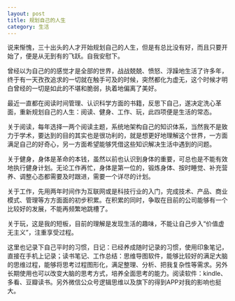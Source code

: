 ```yaml
---
layout: post
title: 规划自己的人生
category: 生活
---
```

说来惭愧，三十出头的人才开始规划自己的人生，但是有总比没有好，而且只要开始了，便是从无到有的飞跃。自我安慰下。

曾经以为自己的的感觉才是全部的世界，战战兢兢、愤怒、浮躁地生活了许多年，终于有一天孜孜追求的一切就在触手可及的时候，突然都化为虚无，这个时候才明白曾经的一切是如此的不堪和脆弱，执着地偏离了美好。

最近一直都在阅读时间管理、认识科学方面的书籍，反思下自己，遂决定洗心革面，重新规划自己的人生：阅读、健身、工作、玩，此四项便是生活的常态。

关于阅读，每年选择一两个阅读主题，系统地架构自己的知识体系，当然我不是致力于学术，要达到的目的其实也是很功利的，就是想更好地理解这个世界，一方面满足自己的好奇心，另一方面希望能够凭借这些知识解决生活中遇到的问题。

关于健身，身体是革命的本钱，虽然以前也认识到身体的重要，可总也是不能有效地执行健身计划。无论工作再忙，身体是第一位的，锻炼身体、按时睡觉、补充营养、调整心态都需要及时跟进，需要一个详尽的计划。

关于工作，先用两年时间作为互联网或是科技行业的入门，完成技术、产品、商业模式、管理等方方面面的初步积累。在积累的同时，争取在目前的公司能够有一个比较好的发展，不能再频繁地跳槽了。

关于玩，这是我的短板，目前的理解是发现生活的趣味，不能让自己步入“价值虚无主义”，注重享受过程。

这里也记录下自己平时的习惯，日记：已经养成随时记录的习惯，使用印象笔记，直接在手机上记录；读书笔记、工作总结：思维导图软件，能够比较好的满足大脑的思维过程，能够将思考过程图形化，满足整理、分析、把我复杂性等需求。另外长期使用也可以改变大脑的思考方式，培养全面思考的能力。阅读软件：kindle、多看、豆瓣读书。另外微信公众号逻辑思维以及旗下的得到APP对我的影响也挺大。


